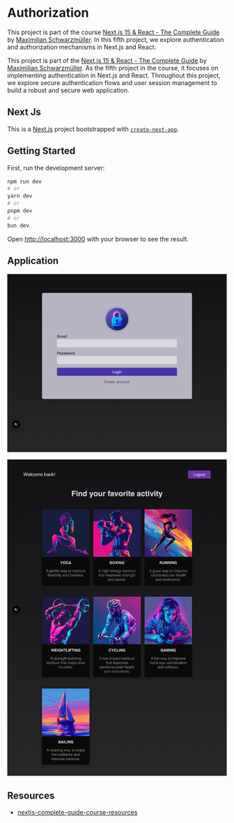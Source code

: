 # Authorization

This project is part of the course [Next.js 15 & React - The Complete Guide](https://www.udemy.com/course/nextjs-react-the-complete-guide) by [Maximilian Schwarzmüller](https://github.com/mschwarzmueller). In this fifth project, we explore authentication and authorization mechanisms in Next.js and React.

This project is part of the [Next.js 15 & React - The Complete Guide](https://www.udemy.com/course/nextjs-react-the-complete-guide) by [Maximilian Schwarzmüller](https://github.com/mschwarzmueller). As the fifth project in the course, it focuses on implementing authentication in Next.js and React. Throughout this project, we explore secure authentication flows and user session management to build a robust and secure web application.

## Next Js

This is a [Next.js](https://nextjs.org) project bootstrapped with [`create-next-app`](https://nextjs.org/docs/app/api-reference/cli/create-next-app).

## Getting Started

First, run the development server:

```bash
npm run dev
# or
yarn dev
# or
pnpm dev
# or
bun dev
```

Open [http://localhost:3000](http://localhost:3000) with your browser to see the result.

## Application

![Login page](../images/authentication-authorization/login.png)

![Training page](../images/authentication-authorization/training.png)

## Resources

- [nextjs-complete-guide-course-resources](https://github.com/mschwarzmueller/nextjs-complete-guide-course-resources)
